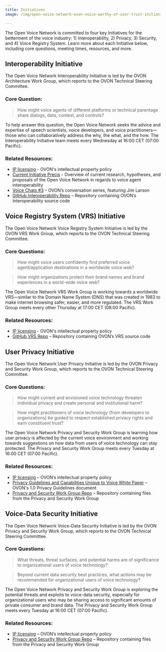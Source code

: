 ```yaml
---
title: Initiatives
image: /img/open-voice-network-ovon-voice-worthy-of-user-trust-initiatives.jpg

---
```


The Open Voice Network is committed to four key Initiatives for the betterment of the voice industry: 1) Interoperability, 2) Privacy, 3) Security, and 4) Voice Registry System. Learn more about each Initiative below, including core questions, meeting times, resources, and more.

## Interoperability Initiative

The Open Voice Network Interoperability Initiative is led by the OVON Architecture Work Group, which reports to the OVON Technical Steering Committee. 
 
### Core Question:

> How might voice agents of different platforms or technical parentage share dialogs, data, context, and controls?
 
To help answer this question, the Open Voice Network seeks the advice and expertise of speech scientists, voice developers, and voice practitioners—those who can collaboratively address the why, the what, and the how. The Interoperability Initiative team meets every Wednesday at 16:00 CET (07:00 Pacific).
 
### Related Resources:

<ul>
  <li><a href="https://github.com/open-voice-network/docs/blob/main/OVN%20Intellectual%20Property%20Policy.md" target="_blank">IP licensing</a> - OVON's intellectual property policy</li>
  <li><a href="https://docs.google.com/document/d/1h32iR2MrroAkxTmybUBnekMkjUa_hCwI/edit?usp=sharing&ouid=111114552633776702467&rtpof=true&sd=true" target="_blank">Current Initiative Precis</a> - Overview of current research, hypotheses, and proposals of the Open Voice Network in regards to voice agent interoperability</li>
  <li><a href="https://www.youtube.com/watch?v=bD4Dok8FRbE" target="_blank">Voice Chats #3</a> – OVON’s conversation series, featuring Jim Larson</li>
  <li><a href="https://github.com/open-voice-network/docs/tree/main/folderAWG" target="_blank">GitHub Interoperability Repo</a> – Repository containing OVON’s Interoperability source code</li>
</ul> 


## Voice Registry System (VRS) Initiative

The Open Voice Network Voice Registry System Initiative is led by the OVON VRS Work Group, which reports to the OVON Technical Steering Committee.
 
### Core Questions:

> How might voice users confidently find preferred voice agent/application destinations in a worldwide voice web? 

> How might organizations protect their brand names and brand experiences in a world-wide voice web? 

The Open Voice Network VRS Work Group is working towards a worldwide VRS—similar to the Domain Name System (DNS) that was created in 1983 to make internet browsing safer, easier, and more regulated. The VRS Work Group meets every other Thursday at 17:00 CET (08:00 Pacific).

### Related Resources:

<ul>
<li><a href="https://github.com/open-voice-network/docs/blob/main/OVN%20Intellectual%20Property%20Policy.md" target="_blank">IP licensing</a> - OVON's intellectual property policy</li>
<li><a href="https://github.com/open-voice-network/vrs" target="_blank">GitHub VRS Repo</a> – Repository containing OVON’s VRS source code</li>
</ul>

## User Privacy Initiative

The Open Voice Network User Privacy Initiative is led by the OVON Privacy and Security Work Group, which reports to the OVON Technical Steering Committee.
 
### Core Questions:

> How might current and envisioned voice technology threaten individual privacy and create personal and institutional harm?

> How might practitioners of voice technology (from developers to organizations) be guided to respect established privacy rights and earn constituent trust?

The Open Voice Network Privacy and Security Work Group is learning how user privacy is affected by the current voice environment and working towards suggestions on how data from users of voice technology can stay protected. The Privacy and Security Work Group meets every Tuesday at 16:00 CET (07:00 Pacific).

### Related Resources:

<ul>
<li><a href="https://github.com/open-voice-network/docs/blob/main/OVN%20Intellectual%20Property%20Policy.md" target="_blank">IP licensing</a> – OVON’s intellectual property policy</li>
<li><a href="https://drive.google.com/file/d/1eiixAqmOTPk5I84j_MQwPHxJb6XwS00p/view" target="_blank">Privacy Guidelines and Capabilities Unique to Voice White Paper</a> – OVON's 1.0 Privacy Guidelines document</li>
<li><a href="https://drive.google.com/drive/folders/1mYaFWCLyvpzaPEV7UbYxXGUjiUsQ4uL3" target="_blank">Privacy and Security Work Group Repo</a> – Repository containing files from the Privacy and Security Work Group </li>
</ul> 

## Voice-Data Security Initiative

The Open Voice Network Voice-Data Security Initiative is led by the OVON Privacy and Security Work Group, which reports to the OVON Technical Steering Committee. 
 
### Core Questions:

> What threats, threat surfaces, and potential harms are of significance to organizational users of voice technology?

> Beyond current data security best practices, what actions may be recommended for organizational users of voice technology?

The Open Voice Network Privacy and Security Work Group is exploring the potential threats and exploits to voice-data security, especially for organizational users who may be sharing access to significant amounts of private consumer  and brand data. The Privacy and Security Work Group meets every Tuesday at 16:00 CET (07:00 Pacific). 

### Related Resources:

<ul>
<li><a href="https://github.com/open-voice-network/docs/blob/main/OVN%20Intellectual%20Property%20Policy.md" target="_blank">IP licensing</a> – OVON’s intellectual property policy</li>
<li><a href="https://drive.google.com/drive/folders/1mYaFWCLyvpzaPEV7UbYxXGUjiUsQ4uL3" target="_blank">Privacy and Security Work Group Repo</a> – Repository containing files from the Privacy and Security Work Group</li>
</ul>
